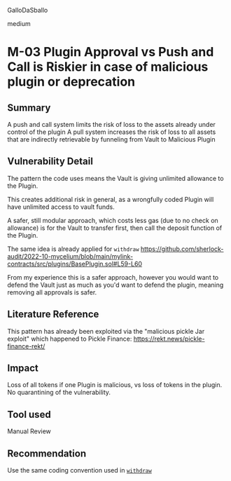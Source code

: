 GalloDaSballo

medium

# M-03 Plugin Approval vs Push and Call is Riskier in case of malicious plugin or deprecation

## Summary

A push and call system limits the risk of loss to the assets already under control of the plugin
A pull system increases the risk of loss to all assets that are indirectly retrievable by funneling from Vault to Malicious Plugin

## Vulnerability Detail

The pattern the code uses means the Vault is giving unlimited allowance to the Plugin.

This creates additional risk in general, as a wrongfully coded Plugin will have unlimited access to vault funds.


A safer, still modular approach, which costs less gas (due to no check on allowance) is for the Vault to transfer first, then call the deposit function of the Plugin.

The same idea is already applied for `withdraw`
https://github.com/sherlock-audit/2022-10-mycelium/blob/main/mylink-contracts/src/plugins/BasePlugin.sol#L59-L60


From my experience this is a safer approach, however you would want to defend the Vault just as much as you'd want to defend the plugin, meaning removing all approvals is safer.

## Literature Reference

This pattern has already been exploited via the "malicious pickle Jar exploit" which happened to Pickle Finance:
https://rekt.news/pickle-finance-rekt/

## Impact

Loss of all tokens if one Plugin is malicious, vs loss of tokens in the plugin. No quarantining of the vulnerability.


## Tool used

Manual Review

## Recommendation

Use the same coding convention used in [`withdraw`](https://github.com/sherlock-audit/2022-10-mycelium/blob/main/mylink-contracts/src/plugins/BasePlugin.sol#L59-L60)

